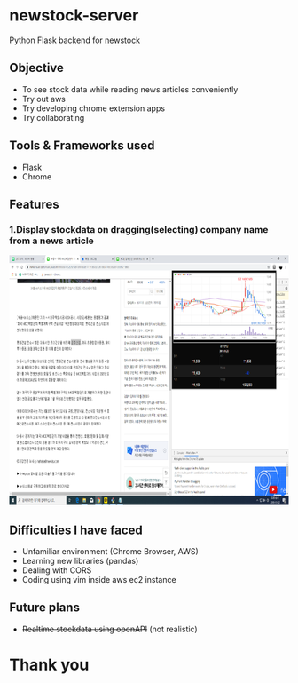 # newstock-server
Python Flask backend for <a href='https://github.com/littlejkim/newstock'>newstock</a>

## Objective
* To see stock data while reading news articles conveniently
* Try out aws
* Try developing chrome extension apps
* Try collaborating

## Tools & Frameworks used
* Flask
* Chrome

## Features
### 1.Display stockdata on dragging(selecting) company name from a news article
<img src='https://github.com/lpaqkosw/readmeImages/blob/master/newstock/newstock.png' height='450' width='800'></img>

## Difficulties I have faced
* Unfamiliar environment (Chrome Browser, AWS)
* Learning new libraries (pandas)
* Dealing with CORS
* Coding using vim inside aws ec2 instance

## Future plans
* <s>Realtime stockdata using openAPI</s> (not realistic)

# Thank you
